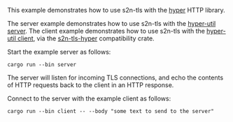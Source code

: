 This example demonstrates how to use s2n-tls with the [hyper](https://hyper.rs/) HTTP library.

The server example demonstrates how to use s2n-tls with the [hyper-util server](https://docs.rs/hyper-util/latest/hyper_util/server/conn/auto/struct.Builder.html). The client example demonstrates how to use s2n-tls with the [hyper-util client](https://docs.rs/hyper-util/latest/hyper_util/client/legacy/struct.Builder.html), via the [s2n-tls-hyper](../../rust/standard/s2n-tls-hyper) compatibility crate.

Start the example server as follows:
```
cargo run --bin server
```

The server will listen for incoming TLS connections, and echo the contents of HTTP requests back to the client in an HTTP response.

Connect to the server with the example client as follows:
```
cargo run --bin client -- --body "some text to send to the server"
```
